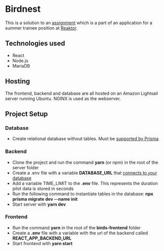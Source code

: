 # Birdnest
This is a solution to an [assignment](https://assignments.reaktor.com/birdnest/?_gl=1*pr88w8*_ga*MTExMDQ1MDgwNC4xNjczNTk1MjQ3*_ga_DX023XT0SX*MTY3Mzk0MzEyNS45LjEuMTY3Mzk0MzkwNi41Ny4wLjA) which is a part of an application for a summer trainee position at [Reaktor](https://www.reaktor.com/).

## Technologies used
- React
- Node.js
- MariaDB

## Hosting
The frontend, backend and database are all hosted on an Amazon Lightsail server running Ubuntu. NGINX is used as the webserver.

## Project Setup
### Database
- Create relational database without tables. Must be [supported by Prisma](https://www.prisma.io/docs/reference/database-reference/supported-databases)

### Backend
- Clone the project and run the command **yarn** (or npm) in the root of the server folder
- Create a .env file with a variable **DATABASE_URL** that [connects to your database](https://www.prisma.io/docs/reference/database-reference/connection-urls)
- Add a variable TIME_LIMIT to the **.env** file. This represents the duration pilot data is stored in seconds
- Run the following command to instantiate tables in the database:
**npx prisma migrate dev --name init**
- Start server with **yarn dev**

### Frontend
- Run the command **yarn** in the root of the **birds-frontend** folder
- Create a **.env** file with a variable with the url of the backend called **REACT_APP_BACKEND_URL**
- Start frontend with **yarn start**
